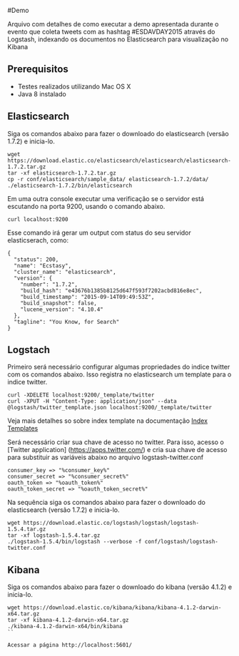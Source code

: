 #Demo 

Arquivo com detalhes de como executar a demo apresentada durante o evento que coleta tweets com as hashtag #ESDAVDAY2015 através do Logstash, indexando os documentos no Elasticsearch para visualização no Kibana

## Prerequisitos
* Testes realizados utilizando Mac OS X
* Java 8 instalado

## Elasticsearch

Siga os comandos abaixo para fazer o downloado do elasticsearch (versão 1.7.2) e inicia-lo.

```
wget https://download.elastic.co/elasticsearch/elasticsearch/elasticsearch-1.7.2.tar.gz
tar -xf elasticsearch-1.7.2.tar.gz
cp -r conf/elasticsearch/sample_data/ elasticsearch-1.7.2/data/
./elasticsearch-1.7.2/bin/elasticsearch
```

Em uma outra console executar uma verificação se o servidor está escutando na porta 9200, usando o comando abaixo.
```
curl localhost:9200
```

Esse comando irá gerar um output com status do seu servidor elasticserach, como:
```
{
  "status": 200,
  "name": "Ecstasy",
  "cluster_name": "elasticsearch",
  "version": {
    "number": "1.7.2",
    "build_hash": "e43676b1385b8125d647f593f7202acbd816e8ec",
    "build_timestamp": "2015-09-14T09:49:53Z",
    "build_snapshot": false,
    "lucene_version": "4.10.4"
  },
  "tagline": "You Know, for Search"
}
```

## Logstach

Primeiro será necessário configurar algumas propriedades do indice twitter com os comandos abaixo. Isso registra no elasticsearch um template para o indice twitter.
```
curl -XDELETE localhost:9200/_template/twitter
curl -XPUT -H "Content-Type: application/json" --data @logstash/twitter_template.json localhost:9200/_template/twitter

```
Veja mais detalhes so sobre index template na documentação [Index Templates](https://www.elastic.co/guide/en/elasticsearch/reference/1.3/indices-templates.html)


Será necessário criar sua chave de acesso no twitter. Para isso, acesso o [Twitter application] (https://apps.twitter.com/) e cria sua chave de acesso para substituir as variáveis abaixo no arquivo logstash-twitter.conf 
```
consumer_key => "%consumer_key%"
consumer_secret => "%consumer_secret%"
oauth_token => "%oauth_token%"
oauth_token_secret => "%oauth_token_secret%"
```

Na sequência siga os comandos abaixo para fazer o downloado do elasticsearch (versão 1.7.2) e inicia-lo.
```
wget https://download.elastic.co/logstash/logstash/logstash-1.5.4.tar.gz
tar -xf logstash-1.5.4.tar.gz
./logstash-1.5.4/bin/logstash --verbose -f conf/logstash/logstash-twitter.conf

```

## Kibana
Siga os comandos abaixo para fazer o downloado do kibana (versão 4.1.2) e inicia-lo.

```
wget https://download.elastic.co/kibana/kibana/kibana-4.1.2-darwin-x64.tar.gz
tar -xf kibana-4.1.2-darwin-x64.tar.gz
./kibana-4.1.2-darwin-x64/bin/kibana
``

Acessar a página http://localhost:5601/
